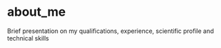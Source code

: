 # about_me
Brief presentation on my qualifications, experience, scientific profile and technical skills
